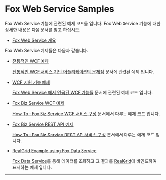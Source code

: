 # Fox Web Service Samples

Fox Web Service 기능에 관련된 예제 코드들 입니다. Fox Web Service 기능에 대한 상세한 내용은 다음 문서를 참고 하십시오.

* [Fox Web Service 개요](https://github.com/neodeex/manual/tree/master/webservice/README.md)

Fox Web Service 예제들은 다음과 같습니다.

* [전통적인 WCF 예제](WCF/Traditional%20WCF%Sample)

    [전통적인 WCF 서비스 기반 어플리케이션의 문제점](https://github.com/neodeex/manual/tree/master/webservice/wcf/problems.md) 문서에 관련된 예제 입니다.

* [WCF 지원 기능 예제](WCF/WCF%20Support%20Sample)

    [Fox Web Service 에서 언급된 WCF 기능들](https://github.com/neodeex/manual/tree/master/webservice/wcf/features.md) 문서에 관련된 예제 코드 입니다.

* [Fox Biz Service WCF 예제](BizService/Fox%20Biz%20Service%20WCF%20Demo)

    [How To : Fox Biz Service WCF 서비스 구성](https://github.com/neodeex/manual/tree/master/webservice/bizservice/howto-wcf.md) 문서에서 다루는 예제 코드 입니다.

* [Fox Biz Service REST API 예제](BizService/Fox%20Biz%20Service%20REST%20Demo)

    [How To : Fox Biz Service REST API 서비스 구성](https://github.com/neodeex/manual/tree/master/webservice/bizservice/howto-rest.md) 문서에서 다루는 예제 코드 입니다.

* [RealGrid Example using Fox Data Service](DataService/RealGridApp%20with%20DataService)

    [Fox Data Service](https://github.com/neodeex/manual/tree/master/webservice/README.md)를 통해 데이터를 조회하고 그 결과를 [RealGrid](https://www.realgrid.com/)에 바인드하여 표시하는 예제 입니다.

---